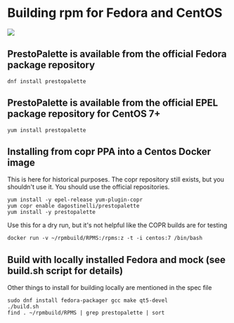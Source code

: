 # Building rpm for Fedora and CentOS

<a href="https://copr.fedorainfracloud.org/coprs/dagostinelli/prestopalette/package/prestopalette/"><img src="https://copr.fedorainfracloud.org/coprs/dagostinelli/prestopalette/package/prestopalette/status_image/last_build.png" /></a>

## PrestoPalette is available from the official Fedora package repository

```
dnf install prestopalette

```

## PrestoPalette is available from the official EPEL package repository for CentOS 7+

```
yum install prestopalette

```

## Installing from copr PPA into a Centos Docker image
This is here for historical purposes.  The copr repository still exists, but you shouldn't use it.  You should use the official repositories.

```
yum install -y epel-release yum-plugin-copr
yum copr enable dagostinelli/prestopalette 
yum install -y prestopalette
```

Use this for a dry run, but it's not helpful like the COPR builds are for testing

`docker run -v ~/rpmbuild/RPMS:/rpms:z -t -i centos:7 /bin/bash`

## Build with locally installed Fedora and mock (see build.sh script for details)

Other things to install for building locally are mentioned in the spec file

```
sudo dnf install fedora-packager gcc make qt5-devel
./build.sh
find . ~/rpmbuild/RPMS | grep prestopalette | sort
```
